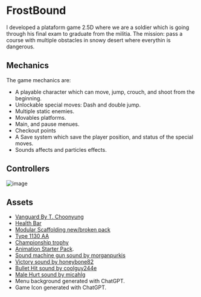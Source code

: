 # FrostBound 
I developed a plataform game 2.5D where we are a soldier which is going through his final exam to graduate from the militia. The mission: pass a course with multiple obstacles in snowy desert where everythin is dangerous.

## Mechanics

The game mechanics are:

- A playable character which can move, jump, crouch, and shoot from the beginning.
- Unlockable special moves: Dash and double jump.
- Multiple static enemies.
- Movables platforms.
- Main, and pause menues.
- Checkout points
- A Save system which save the player position, and status of the special moves.
- Sounds affects and particles effects.

## Controllers

![image](https://github.com/user-attachments/assets/a9c6240e-301b-4fad-81f7-adda767deb2a)

## Assets

- [Vanguard By T. Choonyung](https://www.mixamo.com/#/)
- [Health Bar](https://github.com/Brackeys/Health-Bar/tree/master/Health%20Bar/Assets/Sprites)
- [Modular Scaffolding new/broken pack](https://www.fab.com/listings/257aa19f-d26a-4504-bf43-49311d118406)
- [Type 1130 AA](https://www.fab.com/listings/f76fbb32-6baa-4898-9208-6c7c3171a74e)
- [Championship trophy](https://www.fab.com/listings/9797ac9e-121a-42ac-9dea-1bdccd1c622d)
- [Animation Starter Pack](https://www.fab.com/listings/98ff449d-79db-4f54-9303-75486c4fb9d9).
- [Sound machine gun sound by morganpurkis](https://pixabay.com/sound-effects/submachine-gun-79846/)
- [Victory sound by honeybone82](https://pixabay.com/sound-effects/victory-96688/)
- [Bullet Hit sound by coolguy244e](https://pixabay.com/sound-effects/bullet-hit-metal-84818/)
- [Male Hurt sound by micahlg](https://pixabay.com/es/sound-effects/male-hurt7-48124/)
- Menu background generated with ChatGPT.
- Game Icon generated with ChatGPT.
